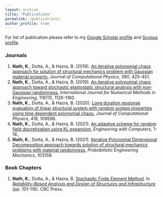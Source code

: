 ```yaml
---
layout: archive
title: "Publications"
permalink: /publications/
author_profile: true
---
```


For list of publication please refer to my [Google Scholar profile](https://scholar.google.co.in/citations?user=U9Vf1IwAAAAJ&hl=en) and [Scopus profile](https://www.scopus.com/authid/detail.uri?authorId=57072835400).

### Journals
1. **Nath, K.**, Dutta, A., & Hazra, B. (2019). [An iterative polynomial chaos approach for solution of structural mechanics problem with Gaussian material property.](https://doi.org/10.1016/j.jcp.2019.04.014) *Journal of Computational Physics*, 390, 425-451.
2. **Nath, K.**, Dutta, A., & Hazra, B. (2019). [An iterative polynomial chaos approach toward stochastic elastostatic structural analysis with non‐Gaussian randomness.](https://doi.org/10.1002/nme.6086) *International Journal for Numerical Methods in Engineering*, 119(11), 1126-1160.
3. **Nath, K.**, Dutta, A., & Hazra, B. (2020). [Long duration response evaluation of linear structural system with random system properties using time dependent polynomial chaos.](https://doi.org/10.1016/j.jcp.2020.109596) *Journal of Computational Physics*, 418, 109596.
4. **Nath, K.**, Dutta, A., & Hazra, B. (2021). [An adaptive scheme for random field discretization using KL expansion.](https://doi.org/10.1007/s00366-021-01326-6) *Engineering with Computers*, 1-18., 
5. **Nath, K.**, Dutta, A., & Hazra, B. (2021). [Iterative Polynomial Dimensional Decomposition approach towards solution of structural mechanics problems with material randomness.](https://doi.org/10.1016/j.probengmech.2021.103159) *Probabilistic Engineering Mechanics*, 103159.

### Book Chapters
1. **Nath, K.**, Dutta, A., & Hazra, B. [Stochastic Finite Element Method](https://www.taylorfrancis.com/chapters/edit/10.1201/9781003194613-8/stochastic-finite-element-method-kamaljyoti-nath-anjan-dutta-budhaditya-hazra?context=ubx&refId=07d53908-1c18-4fad-9beb-be78b05e9096). In *[Reliability-Based Analysis and Design of Structures and Infrastructure](https://doi.org/10.1201/9781003194613)* (pp. 101-116). CRC Press.
